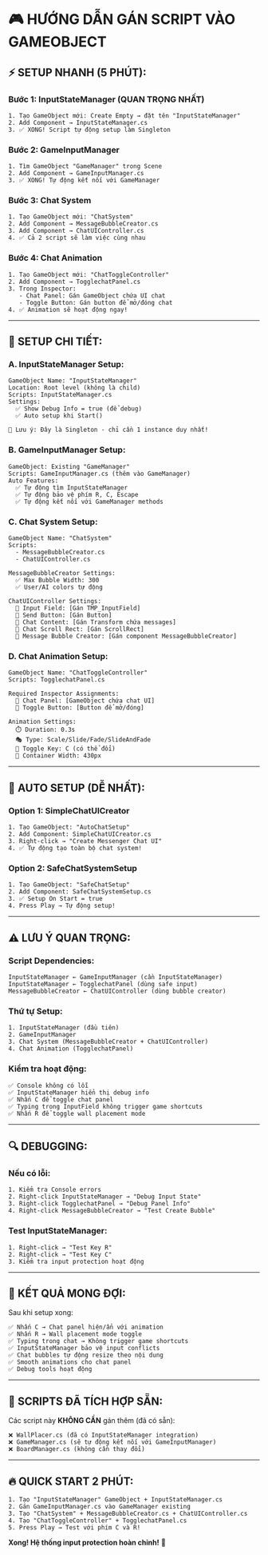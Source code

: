 # 🎮 HƯỚNG DẪN GÁN SCRIPT VÀO GAMEOBJECT

## ⚡ **SETUP NHANH (5 PHÚT):**

### **Bước 1: InputStateManager (QUAN TRỌNG NHẤT)**
```
1. Tạo GameObject mới: Create Empty → đặt tên "InputStateManager"
2. Add Component → InputStateManager.cs
3. ✅ XONG! Script tự động setup làm Singleton
```

### **Bước 2: GameInputManager**
```
1. Tìm GameObject "GameManager" trong Scene
2. Add Component → GameInputManager.cs  
3. ✅ XONG! Tự động kết nối với GameManager
```

### **Bước 3: Chat System**
```
1. Tạo GameObject mới: "ChatSystem"
2. Add Component → MessageBubbleCreator.cs
3. Add Component → ChatUIController.cs
4. ✅ Cả 2 script sẽ làm việc cùng nhau
```

### **Bước 4: Chat Animation**
```
1. Tạo GameObject mới: "ChatToggleController"  
2. Add Component → TogglechatPanel.cs
3. Trong Inspector:
   - Chat Panel: Gán GameObject chứa UI chat
   - Toggle Button: Gán button để mở/đóng chat
4. ✅ Animation sẽ hoạt động ngay!
```

---

## 🔧 **SETUP CHI TIẾT:**

### **A. InputStateManager Setup:**
```
GameObject Name: "InputStateManager"
Location: Root level (không là child)
Scripts: InputStateManager.cs
Settings:
  ✅ Show Debug Info = true (để debug)
  ✅ Auto setup khi Start()
  
📝 Lưu ý: Đây là Singleton - chỉ cần 1 instance duy nhất!
```

### **B. GameInputManager Setup:**
```
GameObject: Existing "GameManager" 
Scripts: GameInputManager.cs (thêm vào GameManager)
Auto Features:
  ✅ Tự động tìm InputStateManager
  ✅ Tự động bảo vệ phím R, C, Escape
  ✅ Tự động kết nối với GameManager methods
```

### **C. Chat System Setup:**
```
GameObject Name: "ChatSystem"
Scripts:
  - MessageBubbleCreator.cs
  - ChatUIController.cs
  
MessageBubbleCreator Settings:
  ✅ Max Bubble Width: 300
  ✅ User/AI colors tự động
  
ChatUIController Settings:
  🔗 Input Field: [Gán TMP_InputField]
  🔗 Send Button: [Gán Button]
  🔗 Chat Content: [Gán Transform chứa messages]
  🔗 Chat Scroll Rect: [Gán ScrollRect]
  🔗 Message Bubble Creator: [Gán component MessageBubbleCreator]
```

### **D. Chat Animation Setup:**
```
GameObject Name: "ChatToggleController"
Scripts: TogglechatPanel.cs

Required Inspector Assignments:
  🔗 Chat Panel: [GameObject chứa chat UI]
  🔗 Toggle Button: [Button để mở/đóng]
  
Animation Settings:
  ⏱️ Duration: 0.3s
  🎭 Type: Scale/Slide/Fade/SlideAndFade
  🎹 Toggle Key: C (có thể đổi)
  📏 Container Width: 430px
```

---

## 🚀 **AUTO SETUP (DỄ NHẤT):**

### **Option 1: SimpleChatUICreator**
```
1. Tạo GameObject: "AutoChatSetup"
2. Add Component: SimpleChatUICreator.cs
3. Right-click → "Create Messenger Chat UI"
4. ✅ Tự động tạo toàn bộ chat system!
```

### **Option 2: SafeChatSystemSetup** 
```
1. Tạo GameObject: "SafeChatSetup"
2. Add Component: SafeChatSystemSetup.cs
3. ✅ Setup On Start = true
4. Press Play → Tự động setup!
```

---

## ⚠️ **LƯU Ý QUAN TRỌNG:**

### **Script Dependencies:**
```
InputStateManager ← GameInputManager (cần InputStateManager)
InputStateManager ← TogglechatPanel (dùng safe input)
MessageBubbleCreator ← ChatUIController (dùng bubble creator)
```

### **Thứ tự Setup:**
```
1. InputStateManager (đầu tiên)
2. GameInputManager 
3. Chat System (MessageBubbleCreator + ChatUIController)
4. Chat Animation (TogglechatPanel)
```

### **Kiểm tra hoạt động:**
```
✅ Console không có lỗi
✅ InputStateManager hiển thị debug info
✅ Nhấn C để toggle chat panel
✅ Typing trong InputField không trigger game shortcuts
✅ Nhấn R để toggle wall placement mode
```

---

## 🔍 **DEBUGGING:**

### **Nếu có lỗi:**
```
1. Kiểm tra Console errors
2. Right-click InputStateManager → "Debug Input State"
3. Right-click TogglechatPanel → "Debug Panel Info"
4. Right-click MessageBubbleCreator → "Test Create Bubble"
```

### **Test InputStateManager:**
```
1. Right-click → "Test Key R"
2. Right-click → "Test Key C"  
3. Kiểm tra input protection hoạt động
```

---

## 🎯 **KẾT QUẢ MONG ĐỢI:**

Sau khi setup xong:
```
✅ Nhấn C → Chat panel hiện/ẩn với animation
✅ Nhấn R → Wall placement mode toggle
✅ Typing trong chat → Không trigger game shortcuts
✅ InputStateManager bảo vệ input conflicts
✅ Chat bubbles tự động resize theo nội dung
✅ Smooth animations cho chat panel
✅ Debug tools hoạt động
```

---

## 📝 **SCRIPTS ĐÃ TÍCH HỢP SẴN:**

Các script này **KHÔNG CẦN** gán thêm (đã có sẵn):
```
❌ WallPlacer.cs (đã có InputStateManager integration)
❌ GameManager.cs (sẽ tự động kết nối với GameInputManager)
❌ BoardManager.cs (không cần thay đổi)
```

---

## 🔥 **QUICK START 2 PHÚT:**

```
1. Tạo "InputStateManager" GameObject + InputStateManager.cs
2. Gán GameInputManager.cs vào GameManager existing
3. Tạo "ChatSystem" + MessageBubbleCreator.cs + ChatUIController.cs  
4. Tạo "ChatToggleController" + TogglechatPanel.cs
5. Press Play → Test với phím C và R!
```

**Xong! Hệ thống input protection hoàn chỉnh!** 🎉
